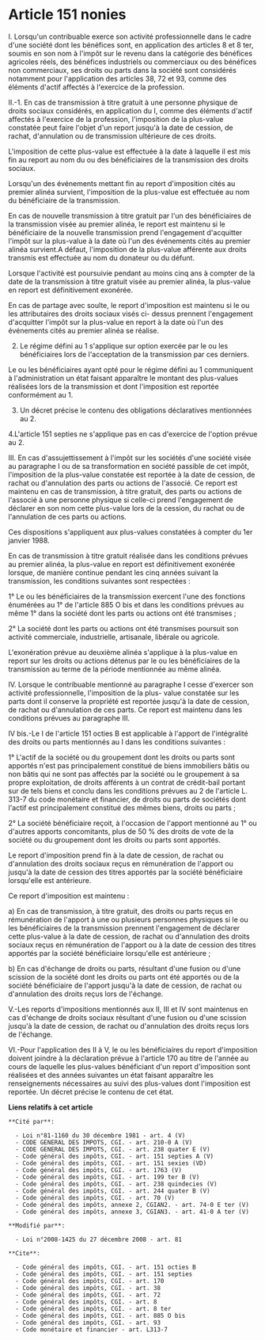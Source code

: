 # Article 151 nonies

I. Lorsqu'un contribuable exerce son activité professionnelle dans le cadre d'une société dont les bénéfices sont, en
application des articles 8 et 8 ter, soumis en son nom à l'impôt sur le revenu dans la catégorie des bénéfices agricoles
réels, des bénéfices industriels ou commerciaux ou des bénéfices non commerciaux, ses droits ou parts dans la société sont
considérés notamment pour l'application des articles 38, 72 et 93, comme des éléments d'actif affectés à l'exercice de la
profession. 

II.-1. En cas de transmission à titre gratuit à une personne physique de droits sociaux considérés, en application du I,
comme des éléments d'actif affectés à l'exercice de la profession, l'imposition de la plus-value constatée peut faire l'objet
d'un report jusqu'à la date de cession, de rachat, d'annulation ou de transmission ultérieure de ces droits.

L'imposition de cette plus-value est effectuée à la date à laquelle il est mis fin au report au nom du ou des bénéficiaires
de la transmission des droits sociaux. 

Lorsqu'un des événements mettant fin au report d'imposition cités au premier alinéa survient, l'imposition de la plus-value
est effectuée au nom du bénéficiaire de la transmission. 

En cas de nouvelle transmission à titre gratuit par l'un des bénéficiaires de la transmission visée au premier alinéa, le
report est maintenu si le bénéficiaire de la nouvelle transmission prend l'engagement d'acquitter l'impôt sur la plus-value à
la date où l'un des événements cités au premier alinéa survient.A défaut, l'imposition de la plus-value afférente aux droits
transmis est effectuée au nom du donateur ou du défunt. 

Lorsque l'activité est poursuivie pendant au moins cinq ans à compter de la date de la transmission à titre gratuit visée au
premier alinéa, la plus-value en report est définitivement exonérée. 

En cas de partage avec soulte, le report d'imposition est maintenu si le ou les attributaires des droits sociaux visés ci-
dessus prennent l'engagement d'acquitter l'impôt sur la plus-value en report à la date où l'un des événements cités au
premier alinéa se réalise. 

2. Le régime défini au 1 s'applique sur option exercée par le ou les bénéficiaires lors de l'acceptation de la transmission
par ces derniers. 

Le ou les bénéficiaires ayant opté pour le régime défini au 1 communiquent à l'administration un état faisant apparaître le
montant des plus-values réalisées lors de la transmission et dont l'imposition est reportée conformément au 1. 

3. Un décret précise le contenu des obligations déclaratives mentionnées au 2.

4.L'article 151 septies ne s'applique pas en cas d'exercice de l'option prévue au 2. 

III. En cas d'assujettissement à l'impôt sur les sociétés d'une société visée au paragraphe I ou de sa transformation en
société passible de cet impôt, l'imposition de la plus-value constatée est reportée à la date de cession, de rachat ou
d'annulation des parts ou actions de l'associé. Ce report est maintenu en cas de transmission, à titre gratuit, des parts ou
actions de l'associé à une personne physique si celle-ci prend l'engagement de déclarer en son nom cette plus-value lors de
la cession, du rachat ou de l'annulation de ces parts ou actions. 

Ces dispositions s'appliquent aux plus-values constatées à compter du 1er janvier 1988. 

En cas de transmission à titre gratuit réalisée dans les conditions prévues au premier alinéa, la plus-value en report est
définitivement exonérée lorsque, de manière continue pendant les cinq années suivant la transmission, les conditions
suivantes sont respectées : 

1° Le ou les bénéficiaires de la transmission exercent l'une des fonctions énumérées au 1° de l'article 885 O bis et dans les
conditions prévues au même 1° dans la société dont les parts ou actions ont été transmises ; 

2° La société dont les parts ou actions ont été transmises poursuit son activité commerciale, industrielle, artisanale,
libérale ou agricole.

L'exonération prévue au deuxième alinéa s'applique à la plus-value en report sur les droits ou actions détenus par le ou les
bénéficiaires de la transmission au terme de la période mentionnée au même alinéa. 

IV. Lorsque le contribuable mentionné au paragraphe I cesse d'exercer son activité professionnelle, l'imposition de la plus-
value constatée sur les parts dont il conserve la propriété est reportée jusqu'à la date de cession, de rachat ou
d'annulation de ces parts. Ce report est maintenu dans les conditions prévues au paragraphe III. 

IV bis.-Le I de l'article 151 octies B est applicable à l'apport de l'intégralité des droits ou parts mentionnés au I dans
les conditions suivantes : 

1° L'actif de la société ou du groupement dont les droits ou parts sont apportés n'est pas principalement constitué de biens
immobiliers bâtis ou non bâtis qui ne sont pas affectés par la société ou le groupement à sa propre exploitation, de droits
afférents à un contrat de crédit-bail portant sur de tels biens et conclu dans les conditions prévues au 2 de l'article L.
313-7 du code monétaire et financier, de droits ou parts de sociétés dont l'actif est principalement constitué des mêmes
biens, droits ou parts ; 

2° La société bénéficiaire reçoit, à l'occasion de l'apport mentionné au 1° ou d'autres apports concomitants, plus de 50 %
des droits de vote de la société ou du groupement dont les droits ou parts sont apportés. 

Le report d'imposition prend fin à la date de cession, de rachat ou d'annulation des droits sociaux reçus en rémunération de
l'apport ou jusqu'à la date de cession des titres apportés par la société bénéficiaire lorsqu'elle est antérieure. 

Ce report d'imposition est maintenu : 

a) En cas de transmission, à titre gratuit, des droits ou parts reçus en rémunération de l'apport à une ou plusieurs
personnes physiques si le ou les bénéficiaires de la transmission prennent l'engagement de déclarer cette plus-value à la
date de cession, de rachat ou d'annulation des droits sociaux reçus en rémunération de l'apport ou à la date de cession des
titres apportés par la société bénéficiaire lorsqu'elle est antérieure ; 

b) En cas d'échange de droits ou parts, résultant d'une fusion ou d'une scission de la société dont les droits ou parts ont
été apportés ou de la société bénéficiaire de l'apport jusqu'à la date de cession, de rachat ou d'annulation des droits reçus
lors de l'échange.

V.-Les reports d'impositions mentionnés aux II, III et IV sont maintenus en cas d'échange de droits sociaux résultant d'une
fusion ou d'une scission jusqu'à la date de cession, de rachat ou d'annulation des droits reçus lors de l'échange. 

VI.-Pour l'application des II à V, le ou les bénéficiaires du report d'imposition doivent joindre à la déclaration prévue à
l'article 170 au titre de l'année au cours de laquelle les plus-values bénéficiant d'un report d'imposition sont réalisées et
des années suivantes un état faisant apparaître les renseignements nécessaires au suivi des plus-values dont l'imposition est
reportée. Un décret précise le contenu de cet état.

**Liens relatifs à cet article**

	**Cité par**:

	  - Loi n°81-1160 du 30 décembre 1981 - art. 4 (V)
	  - CODE GENERAL DES IMPOTS, CGI. - art. 210-0 A (V)
	  - CODE GENERAL DES IMPOTS, CGI. - art. 238 quater E (V)
	  - Code général des impôts, CGI. - art. 151 septies A (V)
	  - Code général des impôts, CGI. - art. 151 sexies (VD)
	  - Code général des impôts, CGI. - art. 1763 (V)
	  - Code général des impôts, CGI. - art. 199 ter B (V)
	  - Code général des impôts, CGI. - art. 238 quindecies (V)
	  - Code général des impôts, CGI. - art. 244 quater B (V)
	  - Code général des impôts, CGI. - art. 70 (V)
	  - Code général des impôts, annexe 2, CGIAN2. - art. 74-0 E ter (V)
	  - Code général des impôts, annexe 3, CGIAN3. - art. 41-0 A ter (V)

	**Modifié par**:

	  - Loi n°2008-1425 du 27 décembre 2008 - art. 81

	**Cite**:

	  - Code général des impôts, CGI. - art. 151 octies B
	  - Code général des impôts, CGI. - art. 151 septies
	  - Code général des impôts, CGI. - art. 170
	  - Code général des impôts, CGI. - art. 38
	  - Code général des impôts, CGI. - art. 72
	  - Code général des impôts, CGI. - art. 8
	  - Code général des impôts, CGI. - art. 8 ter
	  - Code général des impôts, CGI. - art. 885 O bis
	  - Code général des impôts, CGI. - art. 93
	  - Code monétaire et financier - art. L313-7
